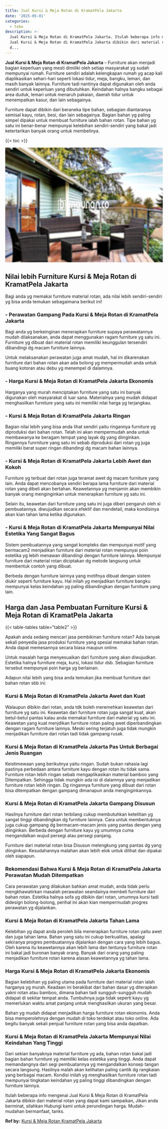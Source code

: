 ```yaml
---
title: Jual Kursi & Meja Rotan di KramatPela Jakarta
date: '2025-05-01'
categories:
  - toko
description: >-
  Jual Kursi & Meja Rotan di KramatPela Jakarta. Itulah beberapa info mengenai
  Jual Kursi & Meja Rotan di KramatPela Jakarta dibikin dari material rotan yang
  d...
---
```


**Jual Kursi & Meja Rotan di KramatPela Jakarta** – Furniture akan menjadi bagian keperluan yang mesti dimiliki oleh setiap masyarakat yg sudah mempunyai rumah. Furniture sendiri adalah kelengkapan rumah yg acap kali diaplikasikan sehari-hari seperti lokasi tidur, meja, bangku, lemari, dan masih banyak lainnya. Furniture tadi nantinya dapat digunakan oleh anda sendiri untuk keperluan yang dibutuhkan. Keindahan halnya bangku sebagai area duduk, lemari untuk menaruh pakaian, daerah tidur untuk menempatkan kasur, dan lain sebagainya.

Furniture dapat dibikin dari beraneka tipe bahan, sebagian diantaranya semisal kayu, rotan, besi, dan lain sebagainya. Bagian bahan yg paling simpel dipakai untuk membuat furniture ialah bahan rotan. Tipe bahan yg satu ini benar-benar mempunyai kelebihan sendiri-sendiri yang bakal jadi ketertarikan banyak orang untuk membelinya.

{{< toc >}}

![Jual Kursi & Meja Rotan di KramatPela Jakarta](/images/kursi-meja-rotan-murah35.png)

## Nilai lebih Furniture Kursi & Meja Rotan di KramatPela Jakarta

Bagi anda yg memakai furniture material rotan, ada nilai lebih sendiri-sendiri yg bisa anda temukan sebagaimana berikut ini!

### \- Perawatan Gampang Pada Kursi & Meja Rotan di KramatPela Jakarta

Bagi anda yg berkeinginan menerapkan furniture supaya perawatannya mudah dilaksanakan, anda dapat menggunakan ragam furniture yg satu ini. Furniture yg dibuat dari material rotan memiliki keunggulan tersendiri dibandingi dg macam furniture lainnya.

Untuk melaksanakan perawatan juga amat mudah, hal ini dikarenakan furniture dari bahan rotan akan ada bolong yg mempermudah anda untuk buang kotoran atau debu yg menempel di dalamnya.

### \- Harga Kursi & Meja Rotan di KramatPela Jakarta Ekonomis

Harganya yang murah menciptakan furniture yang satu ini banyak digunakan oleh masyarakat di luar sana. Materialnya yang mudah didapat menghasilkan furniture yang satu ini memiliki nilai harga yg terjangkau.

### \- Kursi & Meja Rotan di KramatPela Jakarta Ringan

Bagian nilai lebih yang bisa anda lihat sendiri yaitu ringannya furniture yg diproduksi dari bahan rotan. Telah ini akan mempermudah anda untuk membawanya ke beragam tempat yang layak dg yang diinginkan. Ringannya funrniture yang satu ini sebab diproduksi dari rotan yg juga memiliki berat super ringan dibandingi dg macam bahan lainnya.

### \- Kursi & Meja Rotan di KramatPela Jakarta Lebih Awet dan Kokoh

Furniture yg terbuat dari rotan juga teramat awet dg macam furniture yang lain. Anda dapat mencobanya sendiri berapa lama furniture dari material rotan yang dibeli akan bertahan. Keawetannya yg menjamin akan membikin banyak orang menginginkan untuk menerapkan furniture yg satu ini.

Selain itu, keawetan dari furniture yang satu ini juga diberi pengaruh oleh si pembuatannya. diwujudkan secara efektif dan mendetail, maka kondisinya akan kian tahan lama ketika digunakan.

### \- Kursi & Meja Rotan di KramatPela Jakarta Mempunyai Nilai Estetika Yang Sangat Bagus

Sistem pembuatannya yang sangat kompleks dan mempunyai motif yang bermacam2 menjadikan furniture dari material rotan mempunyai poin estetika yg lebih menawan dibandingi dengan furniture lainnya. Mempunyai furniture dari material rotan diciptakan dg metode langsung untuk membentuk contoh yang dibuat.

Berbeda dengan furniture lainnya yang motifnya dibuat dengan sistem diukir seperti furniture kayu. Hal inilah yg menjadikan furniture bangku mempunyai kelas keindahan yg paling dibandingkan dengan furniture yang lain.

## Harga dan Jasa Pembuatan Furniture Kursi & Meja Rotan di KramatPela Jakarta

{{< table-tables table="table2" >}}

Apakah anda sedang mencari jasa pembikinan furniture rotan? Ada banyak sekali penyedia jasa produksi furniture yang spesial memakai bahan rotan. Anda dapat memesannya secara biasa maupun online.

Untuk masalah harga menyesuaikan dari furniture yang akan diwujudkan. Estetika halnya furniture meja, kursi, lokasi tidur dsb. Sebagian furniture tersebut mempunyai poin harga yg berlainan.

Adapun nilai lebih yang bisa anda temukan jika membuat furniture dari bahan rotan sbb ini:

### Kursi & Meja Rotan di KramatPela Jakarta Awet dan Kuat

Walaupun dibikin dari rotan, anda tdk boleh meremehkan keawetan dari furniture yg satu ini. Keawetan dari furniture rotan juga sangat kuat, akan betul-betul pantas kalau anda memakai furniture dari material yg satu ini. Keawetan yang kuat menjdikan furniture rotan paling awet diperbandingkan dengan ragam furniture lainnya. Meski sering terjatuh juga tidak mungkin menjadikan furniture dari rotan tadi tidak gampang rusak.

### Kursi & Meja Rotan di KramatPela Jakarta Pas Untuk Berbagai Jenis Ruangan

Keistimewaan yang berikutnya yaitu ringan. Sudah bukan rahasia lagi pastinya perbedaan antara furniture kayu dengan rotan itu tidak sama. Furniture rotan lebih ringan sebab mengaplikasikan material bamboo yang Ditempatkan. Sehingga tidak mungkin ada isi di dalamnya yang menjadikan furniture rotan lebih ringan. Dg ringannya furniture yang dibuat dari rotan bisa ditempatkan dengan gampang dimanapun anda menginginkannya.

### Kursi & Meja Rotan di KramatPela Jakarta Gampang Disusun

Hasilnya furniture dari rotan terbilang cukup membutuhkan ketelitian yg sangat tinggi dibandingkan dg furniture lainnya. Cara untuk membentuknya juga cukup gampang dg bermacam-macam jenis yang pantas dengan yang diinginkan. Berbeda dengan furniture kayu yg umumnya cuma mengandalkan wujud persegi atau persegi panjang.

Furniture dari material rotan bisa Disusun melengkung yang pantas dg yang diinginkan. Kesudahannya malahan akan lebih elok untuk dilihat dan dipakai oleh siapapun.

### Rekomendasi Bahwa Kursi & Meja Rotan di KramatPela Jakarta Perawatan Mudah Ditempatkan

Cara perawatan yang dilakukan bahkan amat mudah, anda tidak perlu mengkhawatirkan masalah perawatan seandainya membeli furniture dari bahan rotan. Estetika halnya sofa yg dibikin dari rotan, umumnya kursi tadi didesign bolong-bolong, perihal ini akan kian mempermudah progres perawatan yg dijalankan.

### Kursi & Meja Rotan di KramatPela Jakarta Tahan Lama

Kelebihan yg dapat anda peroleh bila menerapkan furniture rotan yaitu awet dan juga tahan lama. Bahan yang satu ini cukup berkualitas, apalagi sekiranya progres pembuatannya dijalankan dengan cara yang lebih bagus. Oleh karena itu keawetannya akan lebih lama dan tentunya furniture rotan ini bakal jadi buronan banyak orang. Banyak dari orang yang paling menjadikan furniture rotan karena alasan keawetannya yg tahan lama.

### Harga Kursi & Meja Rotan di KramatPela Jakarta Ekonomis

Bagian kelebihan yg paling utama pada furniture dari material rotan ialah harganya yg murah. Keadaan ini berakibat dari bahan dasar yg diterapkan yakni rotan atau bamboo, dimana bahan tadi sungguh-sungguh mudah didapat di sekitar tempat anda. Tumbuhnya juga tidak seperti kayu yg memerlukan waktu amat panjang untuk menghasilkan ukuran yang besar.

Bahan yg mudah didapat menjadikan harga furniture rotan ekonomis. Anda bisa memperolehnya dengan mudah di toko terdekat atau toko online. Ada begitu banyak sekali penjual furniture rotan yang bisa anda dapatkan.

### Kursi & Meja Rotan di KramatPela Jakarta Mempunyai Nilai Keindahan Yang Tinggi

Dari sekian banyaknya material furniture yg ada, bahan rotan bakal jadi bagian bahan furniture yg memiliki kelas estetika yang tinggi. Anda dapat memandangnya dari segi pembuatannya yg mengandalkan konsep tangan secara langsung. Hasilnya malah akan kelihatan paling cantik dg rangkaian yang berbagai macam. Kondisi inilah yg menghasilkan furniture rotan tadi mempunyai tingkatan keindahan yg paling tinggi dibandingkan dengan furniture lainnya.

Itulah beberapa info mengenai Jual Kursi & Meja Rotan di KramatPela Jakarta dibikin dari material rotan yang dapat kami sampaikan, Jikan anda berminat, silahkan Hubungi kami untuk perundingan harga. Mudah-mudahan bermanfaat, tanks.

**Ref by:** [Kursi & Meja Rotan KramatPela Jakarta](https://id.wikipedia.org/wiki/Kursi)
